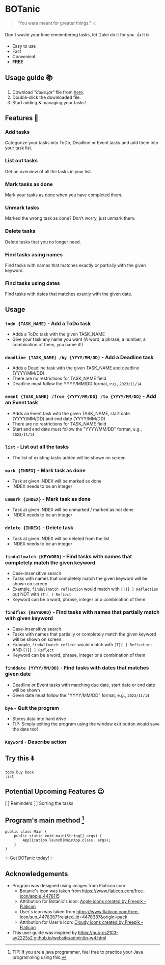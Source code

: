# **BOTanic**

> “You were meant for greater things." 📈

Don't waste your time remembering tasks, let Duke do it for you. 👍 It is
- Easy to use
- Fast
- Convenient
- ****FREE****

## **Usage guide** 📚
1. Download *"duke.jar"* file from [here](https://github.com/HmuuMyatMoe/ip/releases/tag/A-Jar).
2. Double-click the downloaded file.
3. Start adding & managing your tasks!

## **Features** 📑

### Add tasks

Categorize your tasks into ToDo, Deadline or Event tasks and add them into your task list.

### List out tasks

Get an overview of all the tasks in your list.

### Mark tasks as done

Mark your tasks as done when you have completed them.

### Unmark tasks

Marked the wrong task as done? Don't worry, just unmark them.

### Delete tasks

Delete tasks that you no longer need.

### Find tasks using names

Find tasks with names that matches exactly or partially with the given keyword.

### Find tasks using dates

Find tasks with dates that matches exactly with the given date.

## Usage

### `todo {TASK_NAME}` - Add a ToDo task

- Adds a ToDo task with the given TASK_NAME
- Give your task any name you want (A word, a phrase, a number, a combination of them, you name it!)

### `deadline {TASK_NAME} /by {YYYY/MM/DD}` - Add a Deadline task

- Adds a Deadline task with the given TASK_NAME and deadline (YYYY/MM/DD)
- There are no restrictions for TASK_NAME field
- Deadline must follow the YYYY/MM/DD format, e.g., `2023/11/14`

### `event {TASK_NAME} /from {YYYY/MM/DD} /to {YYYY/MM/DD}` - Add an Event task

- Adds an Event task with the given TASK_NAME, start date (YYYY/MM/DD) and end date (YYYY/MM/DD)
- There are no restrictions for TASK_NAME field
- Start and end date must follow the "YYYY/MM/DD" format, e.g., `2023/11/14`

### `list` - List out all the tasks

- The list of existing tasks added will be shown on screen

### `mark {INDEX}` - Mark task as done

- Task at given INDEX will be marked as done
- INDEX needs to be an integer

### `unmark {INDEX}` - Mark task as done

- Task at given INDEX will be unmarked / marked as not done
- INDEX needs to be an integer

### `delete {INDEX}` - Delete task

- Task at given INDEX will be deleted from the list
- INDEX needs to be an integer

### `findallmatch {KEYWORD}` - Find tasks with names that completely match the given keyword

- Case-insensitive search
- Tasks with names that completely match the given keyword will be shown on screen
- Example, `findallmatch reflection` would match with `[T][ ] Reflection` but NOT with `[T][ ] Reflect`
- Keyword can be a word, phrase, integer or a combination of them

### `findflex {KEYWORD}` - Find tasks with names that partially match with given keyword

- Case-insensitive search
- Tasks with names that partially or completely match the given keyword will be shown on screen
- Example, `findallmatch reflect` would match with `[T][ ] Reflection` AND `[T][ ] Reflect`
- Keyword can be a word, phrase, integer or a combination of them

### `finddate {YYYY/MM/DD}` - Find tasks with dates that matches given date

- Deadline or Event tasks with matching due date, start date or end date will be shown
- Given date must follow the "YYYY/MM/DD" format, e.g., `2023/11/14`

### `bye` - Quit the program

- Stores data into hard drive
- TIP: Simply exiting the program using the window exit button would save the date too!

### `Keyword` - Describe action

## **Try this** ⬇️
```
todo buy book
list
```

## Potential Upcoming Features 😉
[ ] Reminders
[ ] Sorting the tasks

## Program's main method [^1]
```
public class Main {
    public static void main(String[] args) {
        Application.launch(MainApp.class, args);
    }
}
```

✨ Get BOTanic today! ✨

## Acknowledgements
* Program was designed using images from Flaticon.com
  * Botanic's icon was taken from https://www.flaticon.com/free-icon/apple_4478115
  * Attribution for Botanic's icon: <a href="https://www.flaticon.com/free-icons/apple" title="apple icons">Apple icons created by Freepik - Flaticon</a>
  * User's icon was taken from https://www.flaticon.com/free-icon/sun_4478387?related_id=4478387&origin=pack
  * Attribution for User's icon: <a href="https://www.flaticon.com/free-icons/cloudy" title="cloudy icons">Cloudy icons created by Freepik - Flaticon</a>
* This user guide was inspired by https://nus-cs2103-ay2223s2.github.io/website/admin/ip-w4.html

[^1]: TIP! If you are a java programmer, feel free to practice your Java programming using this.
